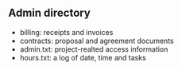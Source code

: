 Admin directory
---------------

- billing: receipts and invoices
- contracts: proposal and agreement documents
- admin.txt: project-realted access information
- hours.txt: a log of date, time and tasks
